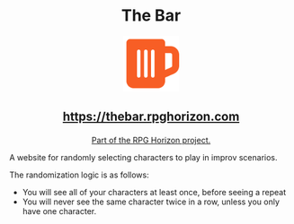 <div align="center">

# The Bar

<img src="src/assets/icon.svg" width="100px">

<h2>

https://thebar.rpghorizon.com

</h2>

<u>Part of the RPG Horizon project.</u>

</div>

A website for randomly selecting characters to play in improv scenarios.

The randomization logic is as follows:

  * You will see all of your characters at least once, before seeing a repeat
  * You will never see the same character twice in a row, unless you only have
    one character.